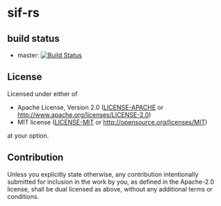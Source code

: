 # sif-rs

## build status
- master: [![Build Status](https://travis-ci.org/hanepjiv/sif-rs.svg?branch=master)](https://travis-ci.org/hanepjiv/sif-rs)

## License

Licensed under either of

 * Apache License, Version 2.0
   ([LICENSE-APACHE](LICENSE-APACHE) or http://www.apache.org/licenses/LICENSE-2.0)
 * MIT license
   ([LICENSE-MIT](LICENSE-MIT) or http://opensource.org/licenses/MIT)

at your option.

## Contribution

Unless you explicitly state otherwise, any contribution intentionally submitted
for inclusion in the work by you, as defined in the Apache-2.0 license, shall be
dual licensed as above, without any additional terms or conditions.
